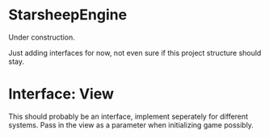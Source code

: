 # StarsheepEngine

Under construction.

Just adding interfaces for now, not even sure if this project structure should stay.

# Interface: View

This should probably be an interface, implement seperately for different systems. 
Pass in the view as a parameter when initializing game possibly.
